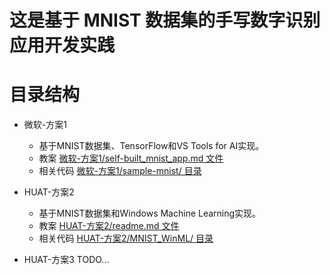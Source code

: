 # 这是基于 MNIST 数据集的手写数字识别应用开发实践

# 目录结构

- 微软-方案1
    - 基于MNIST数据集、TensorFlow和VS Tools for AI实现。
    - 教案 [微软-方案1/self-built_mnist_app.md 文件](./微软-方案1/self-built_mnist_app.md)
    - 相关代码 [微软-方案1/sample-mnist/ 目录](./微软-方案1/sample-mnist/)
	
- HUAT-方案2
    - 基于MNIST数据集和Windows Machine Learning实现。
	- 教案 [HUAT-方案2/readme.md 文件](./HUAT-方案2/readme.md)
	-  相关代码 [HUAT-方案2/MNIST_WinML/ 目录](./HUAT-方案2/MNIST_WinML/)

- HUAT-方案3 TODO...